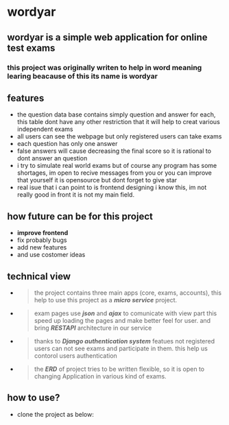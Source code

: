 # wordyar

## wordyar is a simple web application for **online test exams**

### this project was originally writen to help in word meaning learing beacause of this its name is wordyar 

## features

- the question data base contains simply question and answer for each, this table dont have any other restriction that it will help to creat various independent exams
-  all users can see the webpage but only registered users can take exams
-  each question has only one answer
-  false answers will cause decreasing the final score so it is rational to dont answer an question
-  i try to simulate real world exams but of course any program has some shortages, im open to recive messages from you or you can improve that yourself it is opensource but dont forget to give star
-  real isue that i can point to is frontend designing i know this, im not really good in front it is not my main field. 

## how future can be for this project

- **improve frontend**
- fix probably bugs
- add new features
- and use costomer ideas 

## technical view

- > the project contains three main apps (core, exams, accounts), this help to use this project as a ***micro service*** project.
- > exam pages use ***json*** and ***ajax*** to comunicate with view part this speed up loading the pages and make better feel for user. and bring ***RESTAPI*** architecture in our service
- > thanks to ***Django authentication system*** featues not registered users can not see exams and participate in them. this help us contorol users authentication  
- > the ***ERD*** of project tries to be written flexible, so it is open to changing Application in various kind of exams.

## how to use?

- clone the project as below:
